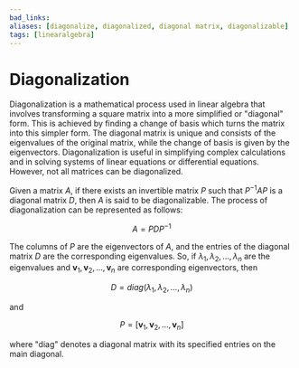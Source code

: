 ```yaml
---
bad_links: 
aliases: [diagonalize, diagonalized, diagonal matrix, diagonalizable]
tags: [linearalgebra]
---
```

# Diagonalization

Diagonalization is a mathematical process used in linear algebra that involves transforming a square matrix into a more simplified or "diagonal" form. This is achieved by finding a change of basis which turns the matrix into this simpler form. The diagonal matrix is unique and consists of the eigenvalues of the original matrix, while the change of basis is given by the eigenvectors. Diagonalization is useful in simplifying complex calculations and in solving systems of linear equations or differential equations. However, not all matrices can be diagonalized.

Given a matrix $A$, if there exists an invertible matrix $P$ such that $P^{-1}AP$ is a diagonal matrix $D$, then $A$ is said to be diagonalizable. The process of diagonalization can be represented as follows:

$$
A = PDP^{-1}
$$

The columns of $P$ are the eigenvectors of $A$, and the entries of the diagonal matrix $D$ are the corresponding eigenvalues. So, if $\lambda_{1}, \lambda_{2}, …, \lambda_{n}$ are the eigenvalues and $\mathbf{v}_1, \mathbf{v}_2, …, \mathbf{v}_n$ are corresponding eigenvectors, then 

$$
D = diag(\lambda_1,\lambda_2,...,\lambda_n)
$$

and 

$$
P = [\mathbf{v}_1,\mathbf{v}_2,...,\mathbf{v}_n]
$$

where "diag" denotes a diagonal matrix with its specified entries on the main diagonal.